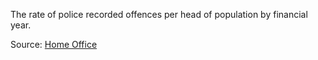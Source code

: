 The rate of police recorded offences per head of population by financial year.

Source: <a href="https://www.ons.gov.uk/peoplepopulationandcommunity/crimeandjustice/datasets/crimeseverityscoreexperimentalstatistics" target="_blank">Home Office</a>

